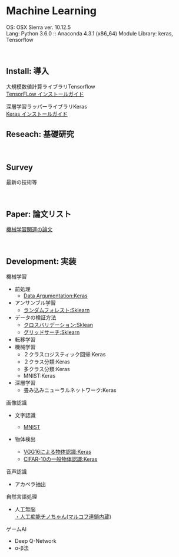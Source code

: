 # Machine Learning

OS: OSX Sierra ver. 10.12.5<br>
Lang: Python 3.6.0 :: Anaconda 4.3.1 (x86_64)
Module Library: keras, Tensorflow<br>

<br>

## Install: 導入<br>

大規模数値計算ライブラリTensorflow<br>
[TensorFLow インストールガイド](https://github.com/xxxHAL/machine-learning/tree/master/install/install-tensorflow)

深層学習ラッパーライブラリKeras<br>
[Keras インストールガイド](https://github.com/xxxHAL/machine-learning/tree/master/install/install-keras)

## Reseach: 基礎研究<br>

<br>

## Survey<br>

最新の技術等<br>


<br>

## Paper: 論文リスト<br>

[機械学習関連の論文]()<br>

<br>


## Development: 実装<br>

機械学習
- 前処理<br>
    - [Data Argumentation:Keras](https://github.com/xxxHAL/data-argumentation)
- アンサンブル学習
    - [ランダムフォレスト:Sklearn](https://github.com/xxxHAL/machine-learning/tree/master/random-forest)
- データの検証方法
    - [クロスバリデーション:Sklean](https://github.com/xxxHAL/machine-learning/tree/master/verification/cross-validation)
    - [グリッドサーチ:Sklearn](https://github.com/xxxHAL/machine-learning/tree/master/verification/grid-search)
- 転移学習
- 機械学習
    - ２クラスロジスティック回帰:Keras
    - ２クラス分類:Keras
    - 多クラス分類:Keras
    - MNIST:Keras
- 深層学習
    - 畳み込みニューラルネットワーク:Keras

画像認識
- 文字認識<br>
    - [MNIST](https://github.com/xxxHAL/machine-learning/tree/master/keras)<br>
- 物体検出<br>

    - [VGG16による物体認識:Keras](https://github.com/xxxHAL/vgg16)<br>
    - [CIFAR-10の一般物体認識:Keras]()

音声認識
- アカペラ抽出

自然言語処理
- 人工無脳<br>
[・人工痴能チノちゃん(マルコフ連鎖内蔵)](https://github.com/whitetokyo/r-d/tree/master/machine-learning/nobrain-chino)

ゲームAI
- Deep Q-Network
- α-β法




